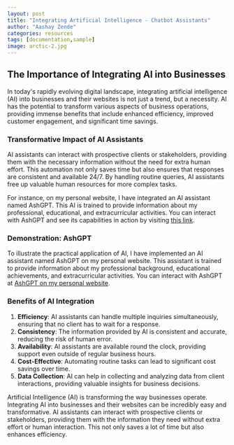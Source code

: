 ```yaml
---
layout: post
title: "Integrating Artificial Intelligence - Chatbot Assistants"
author: "Aashay Zende"
categories: resources
tags: [documentation,sample]
image: arctic-2.jpg
---
```


## The Importance of Integrating AI into Businesses

In today's rapidly evolving digital landscape, integrating artificial intelligence (AI) into businesses and their websites is not just a trend, but a necessity. AI has the potential to transform various aspects of business operations, providing immense benefits that include enhanced efficiency, improved customer engagement, and significant time savings.

### Transformative Impact of AI Assistants

AI assistants can interact with prospective clients or stakeholders, providing them with the necessary information without the need for extra human effort. This automation not only saves time but also ensures that responses are consistent and available 24/7. By handling routine queries, AI assistants free up valuable human resources for more complex tasks.

For instance, on my personal website, I have integrated an AI assistant named AshGPT. This AI is trained to provide information about my professional, educational, and extracurricular activities. You can interact with AshGPT and see its capabilities in action by visiting [this link](https://ash247.streamlit.app/).

### Demonstration: AshGPT

To illustrate the practical application of AI, I have implemented an AI assistant named AshGPT on my personal website. This assistant is trained to provide information about my professional background, educational achievements, and extracurricular activities. You can interact with AshGPT at [AshGPT on my personal website](https://ash247.streamlit.app/).

### Benefits of AI Integration

1. **Efficiency**: AI assistants can handle multiple inquiries simultaneously, ensuring that no client has to wait for a response.
    <i class="fas fa-rocket"></i>
2. **Consistency**: The information provided by AI is consistent and accurate, reducing the risk of human error.
   <i class="fas fa-sync-alt"></i>
3. **Availability**: AI assistants are available round the clock, providing support even outside of regular business hours.
   <i class="fas fa-clock"></i>
4. **Cost-Effective**: Automating routine tasks can lead to significant cost savings over time.
   <i class="fas fa-dollar-sign"></i>
5. **Data Collection**: AI can help in collecting and analyzing data from client interactions, providing valuable insights for business decisions.
   <i class="fas fa-chart-line"></i>


Artificial Intelligence (AI) is transforming the way businesses operate. Integrating AI into businesses and their websites can be incredibly easy and transformative. AI assistants can interact with prospective clients or stakeholders, providing them with the information they need without extra effort or human interaction. This not only saves a lot of time but also enhances efficiency.


